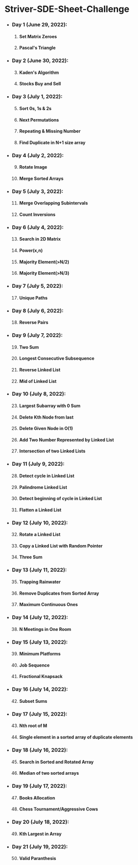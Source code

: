 # Striver-SDE-Sheet-Challenge

<ul>

  <li><h3>Day 1 (June 29, 2022):</h3>
      <ol type="1">
        <li><h4>Set Matrix Zeroes</h4></li>
        <li><h4>Pascal's Triangle</h4></li>
      </ol>
  </li>
  
  <li><h3>Day 2 (June 30, 2022):</h3>
      <ol type="1" start="3">
        <li><h4>Kaden's Algorithm</h4></li>
        <li><h4>Stocks Buy and Sell</h4></li>
      </ol>
  </li>

  <li><h3>Day 3 (July 1, 2022):</h3>
      <ol type="1" start="5">
        <li><h4>Sort 0s, 1s & 2s</h4></li>
        <li><h4>Next Permutations</h4></li>
        <li><h4>Repeating & Missing Number</h4></li>
        <li><h4>Find Duplicate in N+1 size array</h4></li>
      </ol>
  </li>

  <li><h3>Day 4 (July 2, 2022):</h3>
      <ol type="1" start="9">
        <li><h4>Rotate Image</h4></li>
        <li><h4>Merge Sorted Arrays</h4></li>
      </ol>
  </li>

  <li><h3>Day 5 (July 3, 2022):</h3>
      <ol type="1" start="11">
        <li><h4>Merge Overlapping Subintervals</h4></li>
        <li><h4>Count Inversions</h4></li>
      </ol>
  </li>

  <li><h3>Day 6 (July 4, 2022):</h3>
      <ol type="1" start="13">
        <li><h4>Search in 2D Matrix</h4></li>
        <li><h4>Power(x,n)</h4></li>
        <li><h4>Majority Element(>N/2)</h4></li>
        <li><h4>Majority Element(>N/3)</h4></li>
      </ol>
  </li>
  
  
  <li><h3>Day 7 (July 5, 2022):</h3>
      <ol type="1" start="17">
        <li><h4>Unique Paths</h4></li>
      </ol>
  </li>
  
  <li><h3>Day 8 (July 6, 2022):</h3>
      <ol type="1" start="18">
        <li><h4>Reverse Pairs</h4></li>
      </ol>
  </li>
  
  <li><h3>Day 9 (July 7, 2022):</h3>
      <ol type="1" start="19">
        <li><h4>Two Sum</h4></li>
        <li><h4>Longest Consecutive Subsequence</h4></li>
        <li><h4>Reverse Linked List</h4></li>
        <li><h4>Mid of Linked List</h4></li>
      </ol>
  </li>
  
  <li><h3>Day 10 (July 8, 2022):</h3>
      <ol type="1" start="23">
        <li><h4>Largest Subarray with 0 Sum</h4></li>
        <li><h4>Delete Kth Node from last</h4></li>
        <li><h4>Delete Given Node in O(1)</h4></li>
        <li><h4>Add Two Number Represented by Linked List</h4></li>
        <li><h4>Intersection of two Linked Lists</h4></li>
      </ol>
  </li>
  
  <li><h3>Day 11 (July 9, 2022):</h3>
      <ol type="1" start="28">
        <li><h4>Detect cycle in Linked List</h4></li>
        <li><h4>Palindrome Linked List</h4></li>
        <li><h4>Detect beginning of cycle in Linked List</h4></li>
        <li><h4>Flatten a Linked List</h4></li>
      </ol>
  </li>
  
  <li><h3>Day 12 (July 10, 2022):</h3>
      <ol type="1" start="32">
        <li><h4>Rotate a Linked List</h4></li>
        <li><h4>Copy a Linked List with Random Pointer</h4></li>
        <li><h4>Three Sum</h4></li>
      </ol>
  </li>
  
  <li><h3>Day 13 (July 11, 2022):</h3>
      <ol type="1" start="35">
        <li><h4>Trapping Rainwater</h4></li>
        <li><h4>Remove Duplicates from Sorted Array</h4></li>
        <li><h4>Maximum Continuous Ones</h4></li>
      </ol>
  </li>
  
  <li><h3>Day 14 (July 12, 2022):</h3>
      <ol type="1" start="38">
        <li><h4>N Meetings in One Room</h4></li>
      </ol>
  </li>
  
  <li><h3>Day 15 (July 13, 2022):</h3>
      <ol type="1" start="39">
        <li><h4>Minimum Platforms</h4></li>
        <li><h4>Job Sequence</h4></li>
        <li><h4>Fractional Knapsack</h4></li>
      </ol>
  </li>
  
  <li><h3>Day 16 (July 14, 2022):</h3>
      <ol type="1" start="42">
        <li><h4>Subset Sums</h4></li>
      </ol>
  </li>
  
  <li><h3>Day 17 (July 15, 2022):</h3>
      <ol type="1" start="43">
        <li><h4>Nth root of M</h4></li>
        <li><h4>Single element in a sorted array of duplicate elements</h4></li>
      </ol>
  </li>
  
  <li><h3>Day 18 (July 16, 2022):</h3>
      <ol type="1" start="45">
        <li><h4>Search in Sorted and Rotated Array</h4></li>
        <li><h4>Median of two sorted arrays</h4></li>
      </ol>
  </li>
  
  <li><h3>Day 19 (July 17, 2022):</h3>
      <ol type="1" start="47">
        <li><h4>Books Allocation</h4></li>
        <li><h4>Chess Tournament/Aggressive Cows</h4></li>
      </ol>
  </li>
  
  <li><h3>Day 20 (July 18, 2022):</h3>
      <ol type="1" start="49">
        <li><h4>Kth Largest in Array</h4></li>
      </ol>
  </li>
  
  <li><h3>Day 21 (July 19, 2022):</h3>
      <ol type="1" start="50">
        <li><h4>Valid Paranthesis</h4></li>
      </ol>
  </li>
  
</ul>
